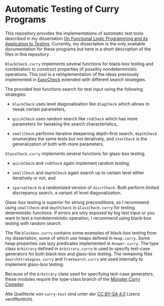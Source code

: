 Automatic Testing of Curry Programs
===================================

This repository provides the implementations of automatic test tools
described in my dissertation [On Functional Logic Programming and its
Application to Testing][diss]. Currently, my dissertation is the only
available documentation for these programs but here is a short
description of the files in this repository.

[diss]: http://www-ps.informatik.uni-kiel.de/~sebf/thesis.pdf

`BlackCheck.curry` implements several functions for black-box testing
and combinators to construct properties of possibly nondeterministic
operations. This tool is a reimplementation of the ideas previously
implemented in [EasyCheck][EasyCheck] extended with different search
strategies.

[EasyCheck]: http://www-ps.informatik.uni-kiel.de/~sebf/data/pub/flops08.pdf

The provided test functions search for test input using the following
strategies:

  * `blackCheck` uses level diagonalisation like `diagCheck` which
    allows to tweak certain parameters,

  * `quickCheck` uses random search like `rndCheck` which has more
    parameters for tweaking the search characteristics,

  * `smallCheck` performs iterative deepening depth-first search,
    `depthCheck` enumerates the same tests but not iteratively, and
    `iterCheck` is the generalization of both with more parameters.

`GlassCheck.curry` implements several functions for glass-box testing.

  * `quickCheck` and `rndCheck` again implement random testing,

  * `smallCheck` and `depthCheck` again search up to certain level
    either iteratively or not, and

  * `sparseCheck` is a randomized version of `discrCheck`. Both
    perform limited discrepancy search, a variant of level
    diagonalization.

Glass-box testing is superior for strong preconditions, so I recommend
using `smallCheck` and `depthCheck` in `GlassCheck.curry` for testing
deterministic functions. If errors are only exposed by big test input
or you want to test a nondeterministic operation, I recommend using
black-box testing with random search.

The file `blackbox.curry` contains some examples of black-box testing
from my dissertation, some of which use heaps defined in
`Heap.curry`. Some heap properties use lazy predicates implemented in
`Answer.curry`. The type class `Arbitrary` defined in
`Arbitrary.curry` is used to specify test-case generators for both
black-box and glass-box testing. The remaining files
`SearchStrategies.curry` and `TreeSearch.curry` are used internally to
implement glass-box testing.

Because of the `Arbitrary` class used for specifying test-case
generators, these modules require the type-class branch of the
[Münster Curry Compiler][MCC].

[MCC]: http://danae.uni-muenster.de/~lux/curry/

Alle Quelltexte von `curry-test` sind unter der [CC BY-SA 4.0] Lizenz veröffentlicht.

[CC By-SA 4.0]: https://creativecommons.org/licenses/by-sa/4.0/
